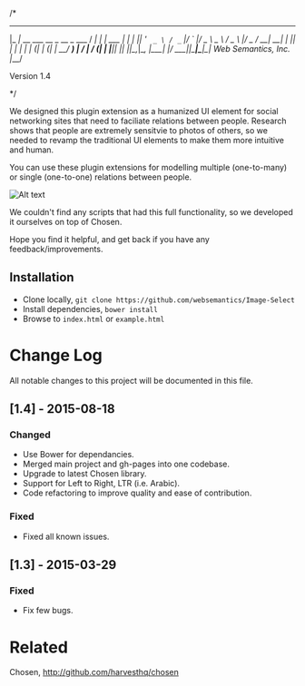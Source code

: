 /*
  ___                              ____       _           _   
 |_ _|_ __ ___   __ _  __ _  ___  / ___|  ___| | ___  ___| |_ 
  | || '_ ` _ \ / _` |/ _` |/ _ \ \___ \ / _ \ |/ _ \/ __| __|
  | || | | | | | (_| | (_| |  __/  ___) |  __/ |  __/ (__| |_ 
 |___|_| |_| |_|\__,_|\__, |\___| |____/ \___|_|\___|\___|\__|
 Web Semantics, Inc.  |___/                                   

 Version 1.4

 */

We designed this plugin extension as a humanized UI element for social networking sites that need to faciliate relations between people. Research shows that people are extremely sensitvie to photos of others, so we needed to revamp the traditional UI elements to make them more intuitive and human.


You can use these plugin extensions for modelling multiple (one-to-many) or single (one-to-one) relations between people.

![Alt text](http://websemantics.github.io/Image-Select/img/screen-shot.png "Image Select")

We couldn't find any scripts that had this full functionality, so we developed it ourselves on top of Chosen. 

Hope you find it helpful, and get back if you have any feedback/improvements.

## Installation

- Clone locally, `git clone https://github.com/websemantics/Image-Select`
- Install dependencies, `bower install`
- Browse to `index.html` or `example.html`

# Change Log
All notable changes to this project will be documented in this file.

## [1.4] - 2015-08-18
### Changed
- Use Bower for dependancies.
- Merged main project and gh-pages into one codebase.
- Upgrade to latest Chosen library.
- Support for Left to Right, LTR (i.e. Arabic).
- Code refactoring to improve quality and ease of contribution.

### Fixed
- Fixed all known issues.

## [1.3] - 2015-03-29

### Fixed
- Fix few bugs.

# Related
Chosen, http://github.com/harvesthq/chosen




